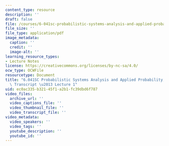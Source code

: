 ```yaml
---
content_type: resource
description: ''
draft: false
file: /courses/6-041sc-probabilistic-systems-analysis-and-applied-probability-fall-2013/ec0ac335b32145f1a2b1fc39dbd6f787_MIT6_041SCF13_lec01_300k.pdf
file_size: ''
file_type: application/pdf
image_metadata:
  caption: ''
  credit: ''
  image-alt: ''
learning_resource_types:
- Lecture Notes
license: https://creativecommons.org/licenses/by-nc-sa/4.0/
ocw_type: OCWFile
resourcetype: Document
title: "6.041SC Probabilistic Systems Analysis and Applied Probability, Fall 2013\
  \ Transcript \u2013 Lecture 1"
uid: ec0ac335-b321-45f1-a2b1-fc39dbd6f787
video_files:
  archive_url: ''
  video_captions_file: ''
  video_thumbnail_file: ''
  video_transcript_file: ''
video_metadata:
  video_speakers: ''
  video_tags: ''
  youtube_description: ''
  youtube_id: ''
---
```

